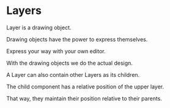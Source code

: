 # Layers

Layer is a drawing object. 

Drawing objects have the power to express themselves. 

Express your way with your own editor. 

With the drawing objects we do the actual design.

A Layer can also contain other Layers as its children. 

The child component has a relative position of the upper layer. 

That way, they maintain their position relative to their parents.